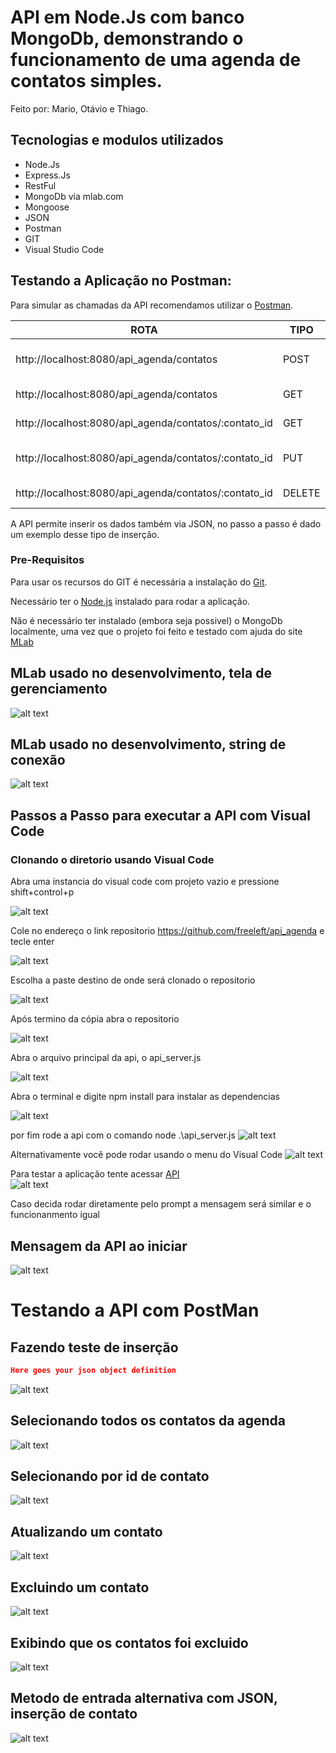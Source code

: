 # API em Node.Js com banco MongoDb, demonstrando o funcionamento de uma agenda de contatos simples.
Feito por: Mario, Otávio e Thiago.

## Tecnologias e modulos utilizados

- Node.Js
- Express.Js
- RestFul
- MongoDb via mlab.com
- Mongoose
- JSON
- Postman
- GIT
- Visual Studio Code

## Testando a Aplicação no Postman:

Para simular as chamadas da API recomendamos utilizar o [Postman](https://chrome.google.com/webstore/detail/postman/fhbjgbiflinjbdggehcddcbncdddomop).

  ROTA                                               | TIPO |    Descrição      |      Observação       |
---------------------------------------------------- |----- | ------------------|-----------------------|
http://localhost:8080/api_agenda/contatos              |POST  | Inserir Contato   | x-www-form-urlencoded |
http://localhost:8080/api_agenda/contatos              |GET   | Selecionar Todos  |                       |
http://localhost:8080/api_agenda/contatos/:contato_id  |GET   | Selecionar Por Id |                       |
http://localhost:8080/api_agenda/contatos/:contato_id  |PUT   | Atualizar Por Id  | x-www-form-urlencoded |
http://localhost:8080/api_agenda/contatos/:contato_id  |DELETE| Excluir Por Id    |                       |

A API permite inserir os dados também via JSON, no passo a passo é dado um exemplo desse tipo de inserção.

### Pre-Requisitos

Para usar os recursos do GIT é necessária a instalação do [Git](https://git-scm.com/).

Necessário ter o [Node.js](https://nodejs.org/en/download/) instalado para rodar a aplicação.

Não é necessário ter instalado (embora seja possivel) o MongoDb localmente, uma vez que o projeto foi feito e testado com ajuda do site [MLab](https://mlab.com/)

## MLab usado no desenvolvimento, tela de gerenciamento
![alt text](https://raw.githubusercontent.com/freeleft/api_agenda/master/images/mlab.png)

## MLab usado no desenvolvimento, string de conexão
![alt text](https://raw.githubusercontent.com/freeleft/api_agenda/master/images/mlabc.png)


## Passos a Passo para executar a API com Visual Code

### Clonando o diretorio usando Visual Code

Abra uma instancia do visual code com projeto vazio e pressione shift+control+p

![alt text](https://raw.githubusercontent.com/freeleft/api_agenda/master/images/vs1.png)

Cole no endereço o link repositorio https://github.com/freeleft/api_agenda e tecle enter

![alt text](https://raw.githubusercontent.com/freeleft/api_agenda/master/images/vs2.png)

Escolha a paste destino de onde será clonado o repositorio

![alt text](https://raw.githubusercontent.com/freeleft/api_agenda/master/images/vs3.png)

Após termino da cópia abra o repositorio

![alt text](https://raw.githubusercontent.com/freeleft/api_agenda/master/images/vs4.png)

Abra o arquivo principal da api, o api_server.js

![alt text](https://raw.githubusercontent.com/freeleft/api_agenda/master/images/vs5.png)

Abra o terminal e digite npm install para instalar as dependencias

![alt text](https://raw.githubusercontent.com/freeleft/api_agenda/master/images/vs7.png)

por fim rode a api com o comando node .\api_server.js
![alt text](https://raw.githubusercontent.com/freeleft/api_agenda/master/images/vs8.png)

Alternativamente você pode rodar usando o menu do Visual Code
![alt text](https://raw.githubusercontent.com/freeleft/api_agenda/master/images/vs6.png)

Para testar a aplicação tente acessar [API](http://localhost:8080/api_agenda)      
![alt text](https://raw.githubusercontent.com/freeleft/api_agenda/master/images/vs9.png)

Caso decida rodar diretamente pelo prompt a mensagem será similar e o funcionanmento igual

## Mensagem da API ao iniciar
![alt text](https://raw.githubusercontent.com/freeleft/api_agenda/master/images/img1.png)


# Testando a API com PostMan

## Fazendo teste de inserção

```json
Here goes your json object definition
```

![alt text](https://raw.githubusercontent.com/freeleft/api_agenda/master/images/img2.png)


## Selecionando todos os contatos da agenda
![alt text](https://raw.githubusercontent.com/freeleft/api_agenda/master/images/img3.png)


## Selecionando por id de contato
![alt text](https://raw.githubusercontent.com/freeleft/api_agenda/master/images/img4.png)


## Atualizando um contato
![alt text](https://raw.githubusercontent.com/freeleft/api_agenda/master/images/img5.png)


## Excluindo um contato
![alt text](https://raw.githubusercontent.com/freeleft/api_agenda/master/images/img6.png)


## Exibindo que os contatos foi excluido
![alt text](https://raw.githubusercontent.com/freeleft/api_agenda/master/images/img7.png)

## Metodo de entrada alternativa com JSON, inserção de contato
![alt text](https://raw.githubusercontent.com/freeleft/api_agenda/master/images/img8.png)
